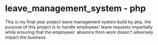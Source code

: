 # leave_management_system - php
This is my final year project leave management system build by php, the purpose of this project is to handle employees' leave requests impartially while ensuring that the employees' absence from work doesn't adversely impact the business.
